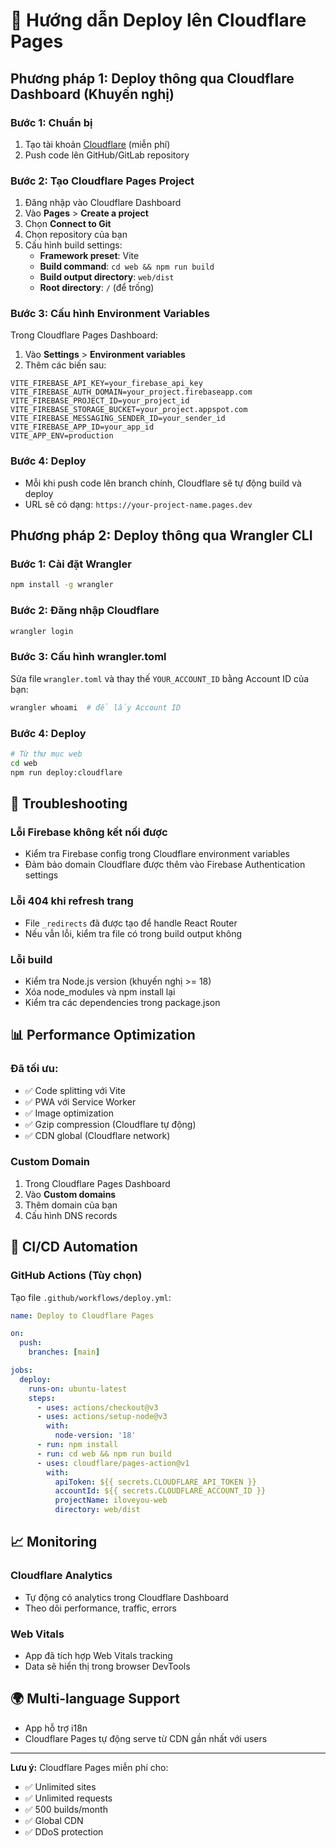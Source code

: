 # 🚀 Hướng dẫn Deploy lên Cloudflare Pages

## Phương pháp 1: Deploy thông qua Cloudflare Dashboard (Khuyến nghị)

### Bước 1: Chuẩn bị
1. Tạo tài khoản [Cloudflare](https://cloudflare.com) (miễn phí)
2. Push code lên GitHub/GitLab repository

### Bước 2: Tạo Cloudflare Pages Project
1. Đăng nhập vào Cloudflare Dashboard
2. Vào **Pages** > **Create a project**
3. Chọn **Connect to Git**
4. Chọn repository của bạn
5. Cấu hình build settings:
   - **Framework preset**: Vite
   - **Build command**: `cd web && npm run build`
   - **Build output directory**: `web/dist`
   - **Root directory**: `/` (để trống)

### Bước 3: Cấu hình Environment Variables
Trong Cloudflare Pages Dashboard:
1. Vào **Settings** > **Environment variables**
2. Thêm các biến sau:

```
VITE_FIREBASE_API_KEY=your_firebase_api_key
VITE_FIREBASE_AUTH_DOMAIN=your_project.firebaseapp.com  
VITE_FIREBASE_PROJECT_ID=your_project_id
VITE_FIREBASE_STORAGE_BUCKET=your_project.appspot.com
VITE_FIREBASE_MESSAGING_SENDER_ID=your_sender_id
VITE_FIREBASE_APP_ID=your_app_id
VITE_APP_ENV=production
```

### Bước 4: Deploy
- Mỗi khi push code lên branch chính, Cloudflare sẽ tự động build và deploy
- URL sẽ có dạng: `https://your-project-name.pages.dev`

## Phương pháp 2: Deploy thông qua Wrangler CLI

### Bước 1: Cài đặt Wrangler
```bash
npm install -g wrangler
```

### Bước 2: Đăng nhập Cloudflare
```bash
wrangler login
```

### Bước 3: Cấu hình wrangler.toml
Sửa file `wrangler.toml` và thay thế `YOUR_ACCOUNT_ID` bằng Account ID của bạn:
```bash
wrangler whoami  # để lấy Account ID
```

### Bước 4: Deploy
```bash
# Từ thư mục web
cd web
npm run deploy:cloudflare
```

## 🔧 Troubleshooting

### Lỗi Firebase không kết nối được
- Kiểm tra Firebase config trong Cloudflare environment variables
- Đảm bảo domain Cloudflare được thêm vào Firebase Authentication settings

### Lỗi 404 khi refresh trang
- File `_redirects` đã được tạo để handle React Router
- Nếu vẫn lỗi, kiểm tra file có trong build output không

### Lỗi build
- Kiểm tra Node.js version (khuyến nghị >= 18)
- Xóa node_modules và npm install lại
- Kiểm tra các dependencies trong package.json

## 📊 Performance Optimization

### Đã tối ưu:
- ✅ Code splitting với Vite
- ✅ PWA với Service Worker
- ✅ Image optimization
- ✅ Gzip compression (Cloudflare tự động)
- ✅ CDN global (Cloudflare network)

### Custom Domain
1. Trong Cloudflare Pages Dashboard
2. Vào **Custom domains**
3. Thêm domain của bạn
4. Cấu hình DNS records

## 🔄 CI/CD Automation

### GitHub Actions (Tùy chọn)
Tạo file `.github/workflows/deploy.yml`:

```yaml
name: Deploy to Cloudflare Pages

on:
  push:
    branches: [main]

jobs:
  deploy:
    runs-on: ubuntu-latest
    steps:
      - uses: actions/checkout@v3
      - uses: actions/setup-node@v3
        with:
          node-version: '18'
      - run: npm install
      - run: cd web && npm run build
      - uses: cloudflare/pages-action@v1
        with:
          apiToken: ${{ secrets.CLOUDFLARE_API_TOKEN }}
          accountId: ${{ secrets.CLOUDFLARE_ACCOUNT_ID }}
          projectName: iloveyou-web
          directory: web/dist
```

## 📈 Monitoring

### Cloudflare Analytics
- Tự động có analytics trong Cloudflare Dashboard
- Theo dõi performance, traffic, errors

### Web Vitals
- App đã tích hợp Web Vitals tracking
- Data sẽ hiển thị trong browser DevTools

## 🌍 Multi-language Support
- App hỗ trợ i18n
- Cloudflare Pages tự động serve từ CDN gần nhất với users

---

**Lưu ý:** Cloudflare Pages miễn phí cho:
- ✅ Unlimited sites
- ✅ Unlimited requests  
- ✅ 500 builds/month
- ✅ Global CDN
- ✅ DDoS protection 